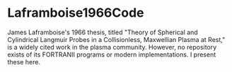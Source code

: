 # Laframboise1966Code
James Laframboise's 1966 thesis, titled "Theory of Spherical and Cylindrical Langmuir Probes in a Collisionless, Maxwellian Plasma at Rest," is a widely cited work in the plasma community. However, no repository exists of its FORTRANII programs or modern implementations. I present these here.
